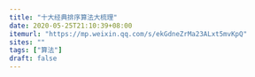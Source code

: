 ```yaml
---
title: "十大经典排序算法大梳理"
date: 2020-05-25T21:10:39+08:00
itemurl: "https://mp.weixin.qq.com/s/ekGdneZrMa23ALxt5mvKpQ"
sites: ""
tags: ["算法"]
draft: false
---
```


